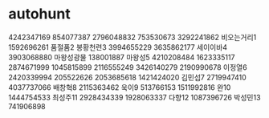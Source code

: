 # autohunt
4242347169 854077387 2796048832 753530673 3292241862
비오는거리1 1592696261
품절품2 
봉황천련3 3994655229 3635862177
세이이바4 3903068880
마왕성광물 138001887
마왕성5 4210208484 1623335117 2874671999 1045815899 2116555249 3426140279 2190990678
이정열6 2420339994 205522626 2053685618 1421424020
김민섭7 2719947410 4037737066
배창혁8 2115363462
욱이9 513766153 1511992816
완10 1444754533
최성주11 2928434339 1928063337
다향12 1087396726
박성민13 741906898
